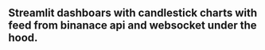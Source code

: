 ## Streamlit dashboars with candlestick charts with feed from binanace api and websocket under the hood.
